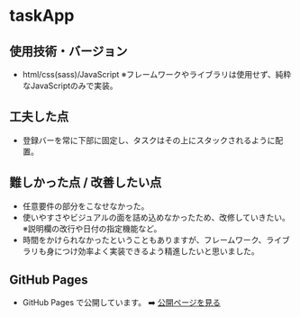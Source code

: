 # taskApp
## 使用技術・バージョン
- html/css(sass)/JavaScript
※フレームワークやライブラリは使用せず、純粋なJavaScriptのみで実装。
  
## 工夫した点
- 登録バーを常に下部に固定し、タスクはその上にスタックされるように配置。

## 難しかった点 / 改善したい点
- 任意要件の部分をこなせなかった。
- 使いやすさやビジュアルの面を詰め込めなかったため、改修していきたい。
※説明欄の改行や日付の指定機能など。
- 時間をかけられなかったということもありますが、フレームワーク、ライブラリも身につけ効率よく実装できるよう精進したいと思いました。

## GitHub Pages
- GitHub Pages で公開しています。
➡️ [公開ページを見る](https://nijitogotoh.github.io/taskApp/)
